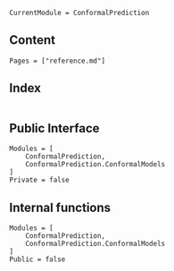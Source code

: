 ```@meta
CurrentModule = ConformalPrediction
```

## Content

```@contents
Pages = ["reference.md"]
```

## Index

```@index
```

## Public Interface

```@autodocs
Modules = [
    ConformalPrediction,
    ConformalPrediction.ConformalModels
]
Private = false
```

## Internal functions

```@autodocs
Modules = [
    ConformalPrediction,
    ConformalPrediction.ConformalModels
]
Public = false
```